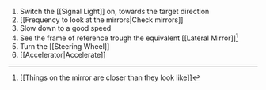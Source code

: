 1. Switch the [[Signal Light]] on, towards the target direction
2. [[Frequency to look at the mirrors|Check mirrors]]
3. Slow down to a good speed
5. See the frame of reference trough the equivalent [[Lateral Mirror]][^1]
6. Turn the [[Steering Wheel]]
7. [[Accelerator|Accelerate]]

[^1]: [[Things on the mirror are closer than they look like]]